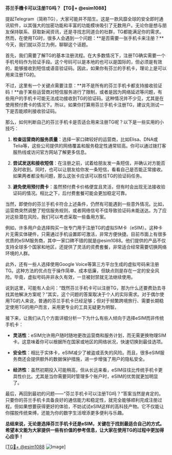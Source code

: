 **芬兰手機卡可以注册TG吗？【TG💪+ @esim1088】**

提起Telegram（简称TG），大家可能并不陌生。这是一款风靡全球的安全即时通讯软件，以其强大的加密功能和丰富的功能模块吸引了无数用户。无论你是想与朋友保持联系、获取新闻资讯，还是寻找志同道合的社群，TG都能满足你的需求。然而，在使用TG时，很多人会遇到一个问题：**是否需要一张手机卡来注册？**今天，我们就以芬兰为例，聊聊这个话题。

首先，我们需要了解TG的基本注册流程。在大多数情况下，注册TG确实需要一个手机号码作为验证手段。这个号码可以是本地的也可以是国际的，但必须是有效的，能够接收到短信或语音验证码。因此，如果你有芬兰的手机卡，理论上是可以用来注册TG的。

不过，这里有一个关键点需要注意：**并不是所有的芬兰手机卡都支持接收验证码！**由于某些运营商对短信服务进行了限制，或者是因为网络延迟等问题，有些用户的手机卡可能无法成功接收到TG的验证码。这种情况并不少见，尤其是在使用预付费卡的情况下。所以，如果你打算用芬兰手机卡注册TG，建议先测试一下是否能顺利接收验证码。

那么，如何判断自己的芬兰手机卡是否适合用来注册TG呢？以下是一些实用的小技巧：

1. **检查运营商的服务质量**：选择一家口碑较好的运营商，比如Elisa、DNA或Telia等，这些公司提供的网络覆盖和服务稳定性通常较高。你可以通过拨打客服热线或访问官方网站了解更多信息。
   
2. **尝试发送和接收短信**：在注册之前，试着给朋友发一条短信，并确认对方能否及时收到。同时，也可以让朋友给你发一条短信，看看自己是否能正常接收。如果两者都没有问题，那么这张卡应该可以胜任TG的验证码任务。

3. **避免使用预付费卡**：虽然预付费卡价格便宜且灵活，但有时会出现无法接收验证码的情况。相比之下，后付费套餐可能会更加稳定可靠。

当然，即使你的芬兰手机卡符合上述条件，仍然有可能遇到一些意外情况。比如，运营商突然调整了短信服务规则，或者网络信号不佳导致验证码未能送达。为了应对这些潜在风险，我们可以考虑采取一些备用方案。

例如，许多用户会选择购买一张专门用于注册TG的虚拟SIM卡（eSIM）。这种卡片无需实体硬件，只需通过手机设置即可激活，非常方便快捷。目前市面上有很多优质的eSIM服务商，其中一家口碑不错的就是@esim1088。他们提供的产品不仅支持全球多个国家和地区，还提供了灵活的资费套餐，非常适合经常需要切换网络环境的人群。

此外，还有一些人选择使用Google Voice等第三方平台生成的虚拟号码来注册TG。这种方法的优点在于操作简单、成本低廉，但缺点则是存在一定的安全风险。毕竟，虚拟号码并非永久有效，一旦被封禁就无法继续使用。

说到这里，可能有人会问：“既然芬兰手机卡可以注册TG，那为什么还要费劲去寻找其他解决方案呢？”其实，这个问题的答案取决于个人的实际需求。对于偶尔使用TG的人来说，普通的芬兰手机卡已经足够；但对于频繁跨境旅行、需要长期稳定使用TG的用户而言，采用更专业的工具无疑更为明智。

接下来，让我们从几个方面详细分析一下为什么有些人倾向于选择eSIM而非传统手机卡：

- **灵活性**：eSIM允许用户随时随地更改运营商和服务计划，而无需更换物理SIM卡。这意味着你可以根据所在国家或地区的网络状况，快速切换到最佳选项。
  
- **安全性**：相比于实体卡，eSIM减少了被盗或丢失的风险。而且，很多eSIM服务商还会提供额外的数据保护措施，进一步增强了用户的隐私安全。

- **经济性**：虽然初期投入可能稍高，但从长远来看，eSIM往往比传统手机卡更具性价比。尤其是当你需要同时管理多个账户时，eSIM的优势就更加明显了。

最后，再回到最初的问题——“芬兰手机卡可以注册TG吗？”答案当然是肯定的。只要你的芬兰手机卡具备良好的通信能力和稳定性，就完全能够顺利完成注册过程。但如果想要获得更好的体验，不妨试试eSIM这样的高科技产物。它不仅能让你摆脱传统束缚，还能为你的数字生活增添更多便利与乐趣。

**总结来说，无论是选择芬兰手机卡还是eSIM，关键在于找到最适合自己的方式。希望本文能为大家提供一些有价值的参考信息，让大家在使用TG的过程中更加得心应手！**

[[TG💪+ @esim1088](https://t.me/s/esim1088) ![Image](https://i.postimg.cc/4NQfJmqS/Snipaste-2025-05-13-00-14-12.png)]